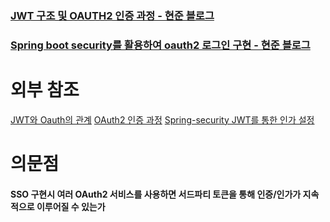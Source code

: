  ### [JWT 구조 및 OAUTH2 인증 과정 - 현준 블로그](https://why-doing.tistory.com/15)

### [Spring boot security를 활용하여 oauth2 로그인 구현 - 현준 블로그](https://why-doing.tistory.com/16)


# 외부 참조
[JWT와 Oauth의 관계](https://jeonyoungho.github.io/posts/JWT와-OAuth의-관계/)
[OAuth2 인증 과정](https://autumnly.tistory.com/64)
[Spring-security JWT를 통한 인가 설정](https://hipopatamus.tistory.com/72)

# 의문점
#### SSO 구현시 여러 OAuth2 서비스를 사용하면 서드파티 토큰을 통해 인증/인가가 지속적으로 이루어질 수 있는가
